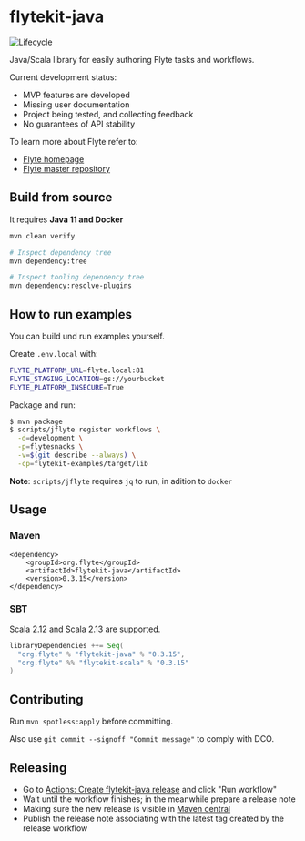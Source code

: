 <!--
  Copyright 2021 Flyte Authors.

  Licensed under the Apache License, Version 2.0 (the "License");
  you may not use this file except in compliance with the License.
  You may obtain a copy of the License at

      http://www.apache.org/licenses/LICENSE-2.0

  Unless required by applicable law or agreed to in writing,
  software distributed under the License is distributed on an
  "AS IS" BASIS, WITHOUT WARRANTIES OR CONDITIONS OF ANY
  KIND, either express or implied.  See the License for the
  specific language governing permissions and limitations
  under the License.
-->

# flytekit-java

[![Lifecycle](https://img.shields.io/badge/lifecycle-alpha-a0c3d2.svg)](https://img.shields.io/badge/lifecycle-alpha-a0c3d2.svg)

Java/Scala library for easily authoring Flyte tasks and workflows.

Current development status:
- MVP features are developed
- Missing user documentation
- Project being tested, and collecting feedback
- No guarantees of API stability

To learn more about Flyte refer to:

 - [Flyte homepage](https://flyte.org)
 - [Flyte master repository](https://github.com/lyft/flyte)

## Build from source

It requires **Java 11 and Docker**

```bash
mvn clean verify

# Inspect dependency tree
mvn dependency:tree

# Inspect tooling dependency tree
mvn dependency:resolve-plugins

```

## How to run examples

You can build und run examples yourself. 

Create `.env.local` with:

```bash
FLYTE_PLATFORM_URL=flyte.local:81
FLYTE_STAGING_LOCATION=gs://yourbucket
FLYTE_PLATFORM_INSECURE=True
```

Package and run:

```bash
$ mvn package
$ scripts/jflyte register workflows \
  -d=development \
  -p=flytesnacks \
  -v=$(git describe --always) \
  -cp=flytekit-examples/target/lib
```

**Note**: `scripts/jflyte` requires `jq` to run, in adition to `docker`

## Usage


### Maven

```
<dependency>
    <groupId>org.flyte</groupId>
    <artifactId>flytekit-java</artifactId>
    <version>0.3.15</version>
</dependency>
```

### SBT

Scala 2.12 and Scala 2.13 are supported.

```scala
libraryDependencies ++= Seq(
  "org.flyte" % "flytekit-java" % "0.3.15",
  "org.flyte" %% "flytekit-scala" % "0.3.15"
)
```

## Contributing 

Run `mvn spotless:apply` before committing. 

Also use `git commit --signoff "Commit message"` to comply with DCO. 

## Releasing

* Go to [Actions: Create flytekit-java release](https://github.com/flyteorg/flytekit-java/actions/workflows/release.yaml) and click "Run workflow"
* Wait until the workflow finishes; in the meanwhile prepare a release note
* Making sure the new release is visible in [Maven central](https://repo1.maven.org/maven2/org/flyte/flytekit-java/)
* Publish the release note associating with the latest tag created by the release workflow
